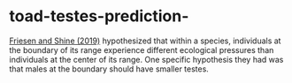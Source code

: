 # toad-testes-prediction-
[Friesen and Shine (2019)](https://royalsocietypublishing.org/doi/pdf/10.1098/rsbl.2019.0339) hypothesized that within a species, individuals at the boundary of its range experience different ecological pressures than individuals at the center of its range. One specific hypothesis they had was that males at the boundary should have smaller testes.
